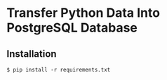 # Transfer Python Data Into PostgreSQL Database

## Installation

```Shell
$ pip install -r requirements.txt

```
